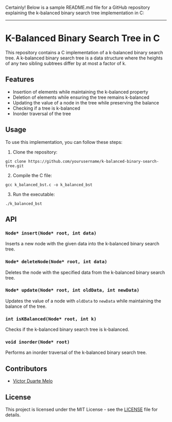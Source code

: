 Certainly! Below is a sample README.md file for a GitHub repository explaining the k-balanced binary search tree implementation in C:

---

# K-Balanced Binary Search Tree in C

This repository contains a C implementation of a k-balanced binary search tree. A k-balanced binary search tree is a data structure where the heights of any two sibling subtrees differ by at most a factor of k.

## Features

- Insertion of elements while maintaining the k-balanced property
- Deletion of elements while ensuring the tree remains k-balanced
- Updating the value of a node in the tree while preserving the balance
- Checking if a tree is k-balanced
- Inorder traversal of the tree

## Usage

To use this implementation, you can follow these steps:

1. Clone the repository:

```
git clone https://github.com/yourusername/k-balanced-binary-search-tree.git
```

2. Compile the C file:

```
gcc k_balanced_bst.c -o k_balanced_bst
```

3. Run the executable:

```
./k_balanced_bst
```

## API

### `Node* insert(Node* root, int data)`

Inserts a new node with the given data into the k-balanced binary search tree.

### `Node* deleteNode(Node* root, int data)`

Deletes the node with the specified data from the k-balanced binary search tree.

### `Node* update(Node* root, int oldData, int newData)`

Updates the value of a node with `oldData` to `newData` while maintaining the balance of the tree.

### `int isKBalanced(Node* root, int k)`

Checks if the k-balanced binary search tree is k-balanced.

### `void inorder(Node* root)`

Performs an inorder traversal of the k-balanced binary search tree.

## Contributors

- [Víctor Duarte Melo](https://github.com/victormeloasm)

## License

This project is licensed under the MIT License - see the [LICENSE](LICENSE) file for details.
